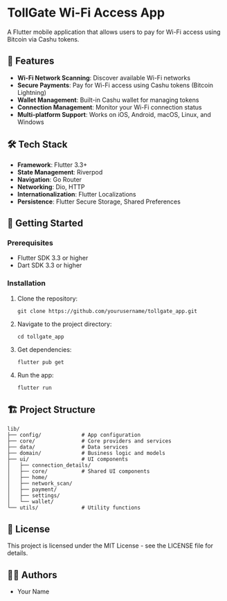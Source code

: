 # TollGate Wi-Fi Access App

A Flutter mobile application that allows users to pay for Wi-Fi access using Bitcoin via Cashu tokens.

## 📱 Features

- **Wi-Fi Network Scanning**: Discover available Wi-Fi networks
- **Secure Payments**: Pay for Wi-Fi access using Cashu tokens (Bitcoin Lightning)
- **Wallet Management**: Built-in Cashu wallet for managing tokens
- **Connection Management**: Monitor your Wi-Fi connection status
- **Multi-platform Support**: Works on iOS, Android, macOS, Linux, and Windows

## 🛠️ Tech Stack

- **Framework**: Flutter 3.3+
- **State Management**: Riverpod
- **Navigation**: Go Router
- **Networking**: Dio, HTTP
- **Internationalization**: Flutter Localizations
- **Persistence**: Flutter Secure Storage, Shared Preferences

## 🚀 Getting Started

### Prerequisites

- Flutter SDK 3.3 or higher
- Dart SDK 3.3 or higher

### Installation

1. Clone the repository:

   ```
   git clone https://github.com/yourusername/tollgate_app.git
   ```

2. Navigate to the project directory:

   ```
   cd tollgate_app
   ```

3. Get dependencies:

   ```
   flutter pub get
   ```

4. Run the app:
   ```
   flutter run
   ```

## 🏗️ Project Structure

```
lib/
├── config/             # App configuration
├── core/               # Core providers and services
├── data/               # Data services
├── domain/             # Business logic and models
├── ui/                 # UI components
│   ├── connection_details/
│   ├── core/           # Shared UI components
│   ├── home/
│   ├── network_scan/
│   ├── payment/
│   ├── settings/
│   └── wallet/
└── utils/              # Utility functions
```

## 📄 License

This project is licensed under the MIT License - see the LICENSE file for details.

## 👨‍💻 Authors

- Your Name
